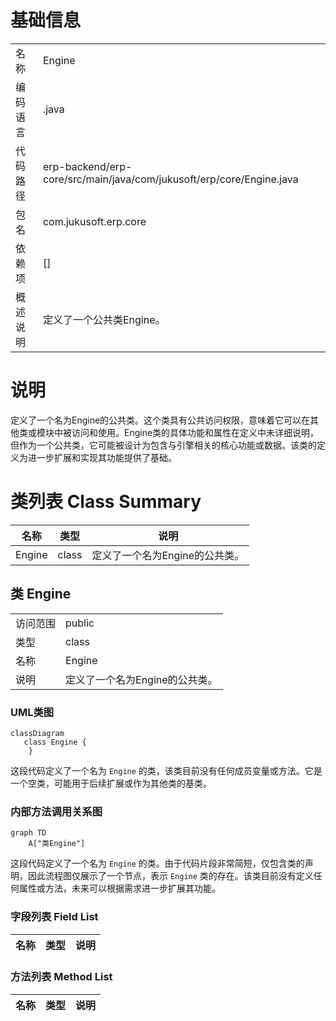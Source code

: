 # 基础信息

|      |      |
|------|------|
| 名称 | Engine |
| 编码语言 | .java |
| 代码路径 | erp-backend/erp-core/src/main/java/com/jukusoft/erp/core/Engine.java |
| 包名 | com.jukusoft.erp.core |
| 依赖项 | [] |
| 概述说明 | 定义了一个公共类Engine。 |

# 说明

定义了一个名为Engine的公共类。这个类具有公共访问权限，意味着它可以在其他类或模块中被访问和使用。Engine类的具体功能和属性在定义中未详细说明，但作为一个公共类，它可能被设计为包含与引擎相关的核心功能或数据。该类的定义为进一步扩展和实现其功能提供了基础。

# 类列表 Class Summary

| 名称   | 类型  | 说明 |
|-------|------|-------------|
| Engine | class | 定义了一个名为Engine的公共类。 |



## 类 Engine

|      |      |
|------|------|
| 访问范围 | public |
| 类型 | class |
| 名称 | Engine |
| 说明 | 定义了一个名为Engine的公共类。 |


### UML类图

```mermaid
classDiagram
   class Engine {
    }
```

这段代码定义了一个名为 `Engine` 的类，该类目前没有任何成员变量或方法。它是一个空类，可能用于后续扩展或作为其他类的基类。


### 内部方法调用关系图

```mermaid
graph TD
    A["类Engine"]
```

这段代码定义了一个名为 `Engine` 的类。由于代码片段非常简短，仅包含类的声明，因此流程图仅展示了一个节点，表示 `Engine` 类的存在。该类目前没有定义任何属性或方法，未来可以根据需求进一步扩展其功能。

### 字段列表 Field List

| 名称  | 类型  | 说明 |
|-------|-------|------|

### 方法列表 Method List

| 名称  | 类型  | 说明 |
|-------|-------|------|




